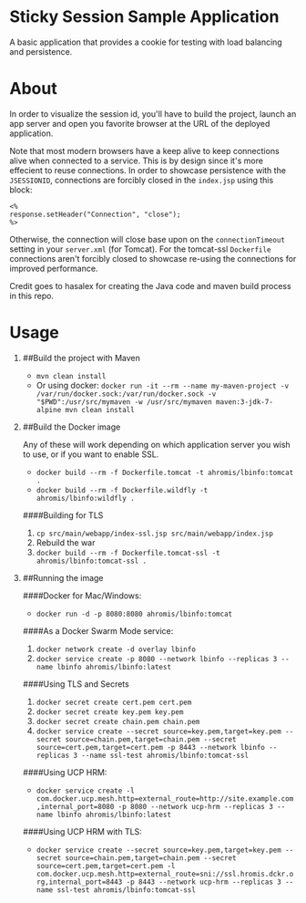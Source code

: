 # Sticky Session Sample Application

A basic application that provides a cookie for testing with load balancing and persistence.

# About

In order to visualize the session id, you'll have to build the project, launch an app server and open you favorite browser at the URL of the deployed application.

Note that most modern browsers have a keep alive to keep connections alive when connected to a service. This is by design since it's more effecient to reuse connections. In order to showcase persistence with the `JSESSIONID`, connections are forcibly closed in the `index.jsp` using this block:

```
<%
response.setHeader("Connection", "close");
%>
```

Otherwise, the connection will close base upon on the `connectionTimeout` setting in your `server.xml` (for Tomcat). For the tomcat-ssl `Dockerfile` connections aren't forcibly closed to showcase re-using the connections for improved performance.

Credit goes to hasalex for creating the Java code and maven build process in this repo.

# Usage

1. ##Build the project with Maven

    * `mvn clean install`
    * Or using docker: `docker run -it --rm --name my-maven-project -v /var/run/docker.sock:/var/run/docker.sock -v "$PWD":/usr/src/mymaven -w /usr/src/mymaven maven:3-jdk-7-alpine mvn clean install`

2. ##Build the Docker image

    Any of these will work depending on which application server you wish to use, or if you want to enable SSL.

    * `docker build --rm -f Dockerfile.tomcat -t ahromis/lbinfo:tomcat .`
    * `docker build --rm -f Dockerfile.wildfly -t ahromis/lbinfo:wildfly .`

    ####Building for TLS

    1. `cp src/main/webapp/index-ssl.jsp src/main/webapp/index.jsp`
    2. Rebuild the war
    3. `docker build --rm -f Dockerfile.tomcat-ssl -t ahromis/lbinfo:tomcat-ssl .`

3. ##Running the image

    ####Docker for Mac/Windows:

    * `docker run -d -p 8080:8080 ahromis/lbinfo:tomcat`

    ####As a Docker Swarm Mode service:

    1. `docker network create -d overlay lbinfo`
    2. `docker service create -p 8080 --network lbinfo --replicas 3 --name lbinfo ahromis/lbinfo:latest`

    ####Using TLS and Secrets

    1. `docker secret create cert.pem cert.pem`
    2. `docker secret create key.pem key.pem`
    3. `docker secret create chain.pem chain.pem`
    4. `docker service create --secret source=key.pem,target=key.pem --secret source=chain.pem,target=chain.pem --secret source=cert.pem,target=cert.pem -p 8443 --network lbinfo --replicas 3 --name ssl-test ahromis/lbinfo:tomcat-ssl`

    ####Using UCP HRM:

    * `docker service create -l com.docker.ucp.mesh.http=external_route=http://site.example.com,internal_port=8080 -p 8080 --network ucp-hrm --replicas 3 --name lbinfo ahromis/lbinfo:latest`

    ####Using UCP HRM with TLS:

    * `docker service create --secret source=key.pem,target=key.pem --secret source=chain.pem,target=chain.pem --secret source=cert.pem,target=cert.pem -l com.docker.ucp.mesh.http=external_route=sni://ssl.hromis.dckr.org,internal_port=8443 -p 8443 --network ucp-hrm --replicas 3 --name ssl-test ahromis/lbinfo:tomcat-ssl`

